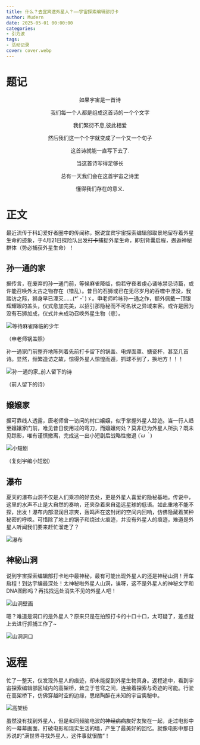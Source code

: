 ```yaml
---
title: 什么？去宜宾逮外星人？——宇宙探索编辑部打卡
author: Mudern
date: 2025-05-01 00:00:00
categories:
- 引力波
tags:
- 活动记录
cover: cover.webp
---
```

# 题记
<div style="text-align: center;">

如果宇宙是一首诗

我们每一个人都是组成这首诗的一个个文字

我们繁衍不息,彼此相爱

然后我们这一个个字就变成了一个又一个句子

这首诗就能一直写下去了.

当这首诗写得足够长

总有一天我们会在这首宇宙之诗里

懂得我们存在的意义.

</div>

# 正文

最近流传于科幻爱好者圈中的传闻称，据说宜宾宇宙探索编辑部取景地留存着外星生命的迹象，于4月21日探险队出发~~打卡~~捕捉外星生命，即刻背囊启程，邂逅神秘群体（势必捕获外星生命）！

## 孙一通的家

据传言，在废弃的孙一通门前，等候麻雀降临，倘若守夜者虔心诵咏禁忌诗篇，或许能召唤外太古之物存在（错乱）。昔日的石狮或已在无尽岁月的吞噬中湮没，我踏访之际，狮身早已湮灭......(*ﾟｰﾟ)ゞ。申老师吟咏孙一通之作，额外佩戴一顶银辉耀眼的盖头，仪式愈加完美，以招引那隐秘而不可名状之异域来客。或许是因为没有石狮加成，仪式并未成功召唤外星生物（悲）。

![等待麻雀降临的少年](../photos/引力波/什么？去宜宾逮外星人？——宇宙探索编辑部打卡/等待麻雀降临的少年.jpg)

（申老师锅盖照）

孙一通家门前整齐地陈列着先前打卡留下的锅盖、电焊面罩、搪瓷杯，甚至几首诗。显然，频繁造访之故，惊得外星人惊惶而遁，抓球不到了，换地方！！！

![孙一通的家_前人留下的诗](../photos/引力波/什么？去宜宾逮外星人？——宇宙探索编辑部打卡/孙一通的家_前人留下的诗.jpg)

（前人留下的诗）

## 嬢嬢家

据可靠线人透露，唐老师曾一访问的村口嬢嬢，似乎掌握外星人踪迹。当一行人趋至嬢嬢家门前，唯见昔日使用过的弯刀，而嬢嬢何处？莫非已为外星人所执？既未见踪影，唯有谨慎撤离，完成这一出小短剧后战略性撤退 (*´ω｀*)

![小短剧](../photos/引力波/什么？去宜宾逮外星人？——宇宙探索编辑部打卡/小短剧.jpg)

（复刻宇编小短剧）

## 瀑布

夏天的瀑布山洞不仅是人们乘凉的好去处，更是外星人喜爱的隐秘基地。传说中，这里的水声不止是大自然的奏响，还夹杂着来自遥远星球的低语。如此重地不能不探，出发！瀑布内部湿润且凉爽，轰鸣声在这封闭的空间内回响，仿佛隐藏着某种秘密的呼唤。可惜除了地上的锅子和烧过火痕迹，并没有外星人的痕迹，难道是外星人听闻我们要来赶忙溜走了？

![瀑布](../photos/引力波/什么？去宜宾逮外星人？——宇宙探索编辑部打卡/瀑布.jpg)

## 神秘山洞

说到宇宙探索编辑部打卡地中最神秘，最有可能出现外星人的还是神秘山洞！开车启程！到达宇编最深处！太神秘啦外星人山洞，诶呀，这不是外星人的神秘文字和DNA图形吗？再找找远处消失不见的外星人吧！

![山洞壁画](../photos/引力波/什么？去宜宾逮外星人？——宇宙探索编辑部打卡/山洞壁画.jpg)

嗯？难道是洞口的是外星人？原来只是在拍照打卡的十口十口，太可疑了，差点就上去进行抓捕工作了~

![山洞洞口](../photos/引力波/什么？去宜宾逮外星人？——宇宙探索编辑部打卡/山洞洞口.jpg)

# 返程

忙了一整天，仅发现外星人的痕迹，却未能捉到外星生物真身。返程途中，看到宇宙探索编辑部区域内的高架桥，耸立于苍穹之间，连接着探索与奇迹的可能。行驶在高架桥下，仿佛穿越时空的边缘，思绪陶醉在未知的宇宙奥秘中。

![高架桥](../photos/引力波/什么？去宜宾逮外星人？——宇宙探索编辑部打卡/高架桥.jpg)

虽然没有找到外星人，但是和同频脑电波的~~神经病病友~~好友聚在一起，走过电影中的一幕幕画面，打破电影和现实生活的墙，产生了最美好的回忆。就像电影中那日苏说的”满世界寻找外星人，这件事就很酷“！